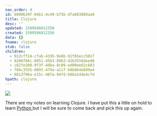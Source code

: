 ```yaml
---
nav_order: 4
id: 6000b39f-04b1-4c49-b75b-dfa603889aa0
title: Clojure
desc: ''
updated: 1599586812350
created: 1599586812350
data: {}
fname: clojure
stub: false
children:
  - 912cff24-cfab-4195-9e6b-91f01ecc5017
  - 8206f66c-0051-45b3-8963-d263558deed0
  - c82fe208-9f3f-4dba-8c09-ed00ee62c683
  - f66c3555-0891-479a-a11f-b0b864e899a4
  - 8812f96a-e15c-487a-94fd-b0ba14de4cfd
hpath: clojure
---
```

![](/assets/images/2020-09-10-14-48-29.png)

There are my notes on learning Clojure. I have put this a little on hold to learn [Python ](9cabe777-4b21-4b94-be7b-0cd9a3f3de73) but I will be sure to come back and pick this up again.
